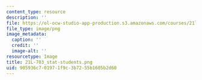 ```yaml
---
content_type: resource
description: ''
file: https://ol-ocw-studio-app-production.s3.amazonaws.com/courses/21l-703-studies-in-drama-stoppard-and-company-spring-2014/905936c701971f9c3b7255b1605b2d60_21L-703_stat-students.png
file_type: image/png
image_metadata:
  caption: ''
  credit: ''
  image-alt: ''
resourcetype: Image
title: 21L-703_stat-students.png
uid: 905936c7-0197-1f9c-3b72-55b1605b2d60
---
```

